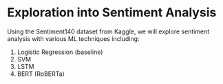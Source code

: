 # Exploration into Sentiment Analysis

Using the Sentiment140 dataset from Kaggle, we will explore sentiment analysis with various ML techniques including:
1. Logistic Regression (baseline)
2. SVM
3. LSTM
4. BERT (RoBERTa)